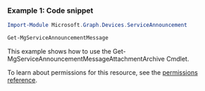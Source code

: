 ### Example 1: Code snippet

```powershellImport-Module Microsoft.Graph.Devices.ServiceAnnouncement

Get-MgServiceAnnouncementMessage
```
This example shows how to use the Get-MgServiceAnnouncementMessageAttachmentArchive Cmdlet.
To learn about permissions for this resource, see the [permissions reference](/graph/permissions-reference).

